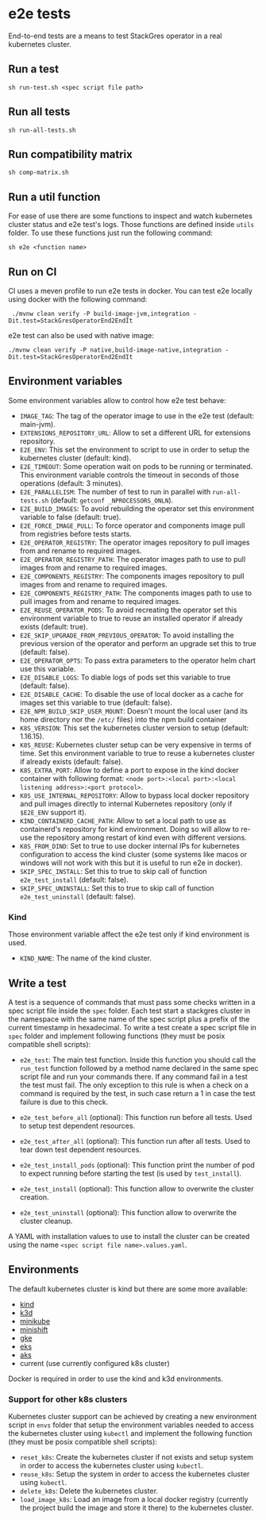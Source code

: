 # e2e tests

End-to-end tests are a means to test StackGres operator in a real kubernetes cluster.

## Run a test

```
sh run-test.sh <spec script file path>
```

## Run all tests

```
sh run-all-tests.sh
```

## Run compatibility matrix

```
sh comp-matrix.sh
```

## Run a util function

For ease of use there are some functions to inspect and watch kubernetes cluster status and e2e
 test's logs. Those functions are defined inside `utils` folder.
To use these functions just run the following command:

```
sh e2e <function name>
```

## Run on CI

CI uses a meven profile to run e2e tests in docker. You can test e2e locally using docker with the following command:

```
 ./mvnw clean verify -P build-image-jvm,integration -Dit.test=StackGresOperatorEnd2EndIt
```

e2e test can also be used with native image:

```
./mvnw clean verify -P native,build-image-native,integration -Dit.test=StackGresOperatorEnd2EndIt
```

## Environment variables

Some environment variables allow to control how e2e test behave:

* `IMAGE_TAG`: The tag of the operator image to use in the e2e test (default: main-jvm).
* `EXTENSIONS_REPOSITORY_URL`: Allow to set a different URL for extensions repository.
* `E2E_ENV`: This set the environment to script to use in order to setup the kubernetes cluster (default: kind).
* `E2E_TIMEOUT`: Some operation wait on pods to be running or terminated. This environment variable controls the timeout in seconds of those operations (default: 3 minutes).
* `E2E_PARALLELISM`: The number of test to run in parallel with `run-all-tests.sh` (default: `getconf _NPROCESSORS_ONLN`).
* `E2E_BUILD_IMAGES`: To avoid rebuilding the operator set this environment variable to false (default: true).
* `E2E_FORCE_IMAGE_PULL`: To force operator and components image pull from registries before tests starts.
* `E2E_OPERATOR_REGISTRY`: The operator images repository to pull images from and rename to required images.
* `E2E_OPERATOR_REGISTRY_PATH`: The operator images path to use to pull images from and rename to required images.
* `E2E_COMPONENTS_REGISTRY`: The components images repository to pull images from and rename to required images.
* `E2E_COMPONENTS_REGISTRY_PATH`: The components images path to use to pull images from and rename to required images.
* `E2E_REUSE_OPERATOR_PODS`: To avoid recreating the operator set this environment variable to true to reuse an installed operator if already exists (default: true).
* `E2E_SKIP_UPGRADE_FROM_PREVIOUS_OPERATOR`: To avoid installing the previous version of the operator and perform an upgrade set this to true (default: false).
* `E2E_OPERATOR_OPTS`: To pass extra parameters to the operator helm chart use this variable.
* `E2E_DISABLE_LOGS`: To diable logs of pods set this variable to true (default: false).
* `E2E_DISABLE_CACHE`: To disable the use of local docker as a cache for images set this variable to true (default: false).
* `E2E_NPM_BUILD_SKIP_USER_MOUNT`: Doesn't mount the local user (and its home directory nor the `/etc/` files) into the npm build container
* `K8S_VERSION`: This set the kubernetes cluster version to setup (default: 1.16.15).
* `K8S_REUSE`: Kubernetes cluster setup can be very expensive in terms of time. Set this environment variable to true to reuse a kubernetes cluster if already exists (default: false).
* `K8S_EXTRA_PORT`: Allow to define a port to expose in the kind docker container with following format: `<node port>:<local port>:<local listening address>:<port protocol>`.
* `K8S_USE_INTERNAL_REPOSITORY`: Allow to bypass local docker repository and pull images directly to internal Kubernetes repository (only if `$E2E_ENV` support it).
* `KIND_CONTAINERD_CACHE_PATH`: Allow to set a local path to use as containerd's repository for kind environment. Doing so will allow to re-use the repository among restart of kind even with different versions.
* `K8S_FROM_DIND`: Set to true to use docker internal IPs for kubernetes configuration to access the kind cluster
 (some systems like macos or windows will not work with this but it is useful to run e2e in docker).
* `SKIP_SPEC_INSTALL`: Set this to true to skip call of function `e2e_test_install` (default: false).
* `SKIP_SPEC_UNINSTALL`: Set this to true to skip call of function `e2e_test_uninstall` (default: false).


### Kind

Those environment variable affect the e2e test only if kind environment is used.

* `KIND_NAME`: The name of the kind cluster.

## Write a test

A test is a sequence of commands that must pass some checks written in a spec script file inside the `spec` folder.
Each test start a stackgres cluster in the namespace with the same name of the spec script plus a prefix of the
 current timestamp in hexadecimal.
To write a test create a spec script file in `spec` folder and implement following functions (they must be posix 
 compatible shell scripts):

* `e2e_test`: The main test function. Inside this function you should call the `run_test` function followed by a method
 name declared in the same spec script file and run your commands there. If any command fail in a test the test must
 fail. The only exception to this rule is when a check on a command is required by the test, in such case return a 1
 in case the test failure is due to this check.

* `e2e_test_before_all` (optional): This function run before all tests. Used to setup test dependent resources.

* `e2e_test_after_all` (optional): This function run after all tests. Used to tear down test dependent resources.

* `e2e_test_install_pods` (optional): This function print the number of pod to expect running before starting the test
 (is used by `test_install`).

* `e2e_test_install` (optional): This function allow to overwrite the cluster creation.

* `e2e_test_uninstall` (optional): This function allow to overwrite the cluster cleanup.

A YAML with installation values to use to install the cluster can be created using the name `<spec script file name>.values.yaml`.

## Environments

The default kubernetes cluster is kind but there are some more available:

* [kind](https://kind.sigs.k8s.io/)
* [k3d](https://github.com/rancher/k3d)
* [minikube](https://github.com/kubernetes/minikube)
* [minishift](https://github.com/kubernetes/minikube)
* [gke](https://cloud.google.com/kubernetes-engine)
* [eks](https://aws.amazon.com/eks/)
* [aks](https://docs.microsoft.com/en-us/azure/aks/)
* current (use currently configured k8s cluster)

Docker is required in order to use the kind and k3d environments.

### Support for other k8s clusters

Kubernetes cluster support can be achieved by creating a new environment script in
 `envs` folder that setup the environment variables needed to access the kubernetes 
 cluster using `kubectl` and implement the following function (they must be posix 
 compatible shell scripts):

* `reset_k8s`: Create the kubernetes cluster if not exists and setup system in order to access
 the kubernetes cluster using `kubectl`.
* `reuse_k8s`: Setup the system in order to access the kubernetes cluster using
 `kubectl`.
* `delete_k8s`: Delete the kubernetes cluster.
* `load_image_k8s`: Load an image from a local docker registry (currently the
 project build the image and store it there) to the kubernetes cluster.
